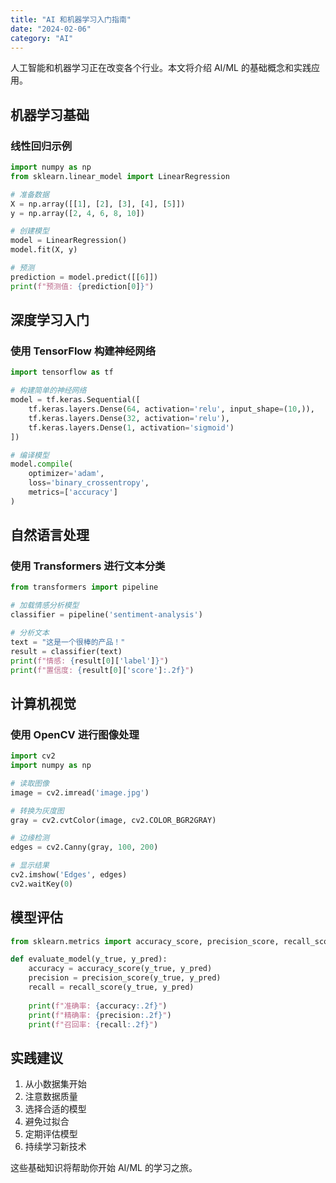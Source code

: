 ```yaml
---
title: "AI 和机器学习入门指南"
date: "2024-02-06"
category: "AI"
---
```


人工智能和机器学习正在改变各个行业。本文将介绍 AI/ML 的基础概念和实践应用。

## 机器学习基础

### 线性回归示例

```python
import numpy as np
from sklearn.linear_model import LinearRegression

# 准备数据
X = np.array([[1], [2], [3], [4], [5]])
y = np.array([2, 4, 6, 8, 10])

# 创建模型
model = LinearRegression()
model.fit(X, y)

# 预测
prediction = model.predict([[6]])
print(f"预测值: {prediction[0]}")
```

## 深度学习入门

### 使用 TensorFlow 构建神经网络

```python
import tensorflow as tf

# 构建简单的神经网络
model = tf.keras.Sequential([
    tf.keras.layers.Dense(64, activation='relu', input_shape=(10,)),
    tf.keras.layers.Dense(32, activation='relu'),
    tf.keras.layers.Dense(1, activation='sigmoid')
])

# 编译模型
model.compile(
    optimizer='adam',
    loss='binary_crossentropy',
    metrics=['accuracy']
)
```

## 自然语言处理

### 使用 Transformers 进行文本分类

```python
from transformers import pipeline

# 加载情感分析模型
classifier = pipeline('sentiment-analysis')

# 分析文本
text = "这是一个很棒的产品！"
result = classifier(text)
print(f"情感: {result[0]['label']}")
print(f"置信度: {result[0]['score']:.2f}")
```

## 计算机视觉

### 使用 OpenCV 进行图像处理

```python
import cv2
import numpy as np

# 读取图像
image = cv2.imread('image.jpg')

# 转换为灰度图
gray = cv2.cvtColor(image, cv2.COLOR_BGR2GRAY)

# 边缘检测
edges = cv2.Canny(gray, 100, 200)

# 显示结果
cv2.imshow('Edges', edges)
cv2.waitKey(0)
```

## 模型评估

```python
from sklearn.metrics import accuracy_score, precision_score, recall_score

def evaluate_model(y_true, y_pred):
    accuracy = accuracy_score(y_true, y_pred)
    precision = precision_score(y_true, y_pred)
    recall = recall_score(y_true, y_pred)
    
    print(f"准确率: {accuracy:.2f}")
    print(f"精确率: {precision:.2f}")
    print(f"召回率: {recall:.2f}")
```

## 实践建议

1. 从小数据集开始
2. 注意数据质量
3. 选择合适的模型
4. 避免过拟合
5. 定期评估模型
6. 持续学习新技术

这些基础知识将帮助你开始 AI/ML 的学习之旅。 